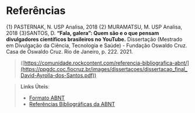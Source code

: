 # Referências

{1} PASTERNAK, N. USP Analisa, 2018
{2} MURAMATSU, M. USP Analisa, 2018
{3}SANTOS, D. **“Fala, galera”: Quem são e o que pensam divulgadores científicos brasileiros no YouTube.** Dissertação (Mestrado em Divulgação da Ciência, Tecnologia e Saúde) - Fundação Oswaldo Cruz. Casa de Oswaldo Cruz. Rio de Janeiro, p. 222. 2021.
> ([https://comunidade.rockcontent.com/referencia-bibliografica-abnt/](https://ppgdc.coc.fiocruz.br/images/dissertacoes/dissertacao_final_David-Ayrolla-dos-Santos.pdf))

> **Links Úteis**:
> - [Formato ABNT](https://www.normastecnicas.com/abnt/trabalhos-academicos/referencias/)
> - [Referências Bibliográficas da ABNT](https://comunidade.rockcontent.com/referencia-bibliografica-abnt/)
